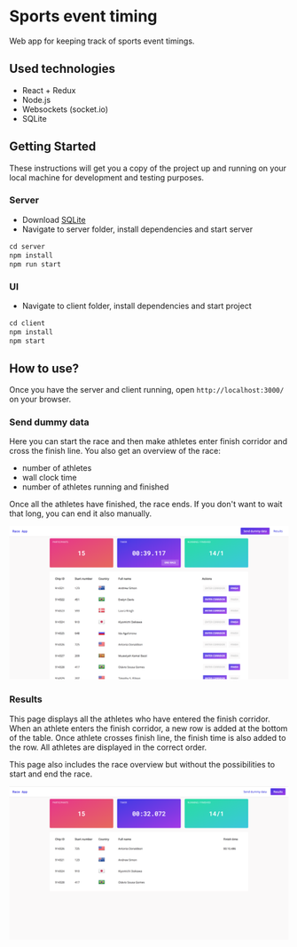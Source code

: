 # Sports event timing

Web app for keeping track of sports event timings. 

## Used technologies

* React + Redux
* Node.js
* Websockets (socket.io)
* SQLite

## Getting Started

These instructions will get you a copy of the project up and running on your local machine for development and testing purposes.

### Server

* Download [SQLite](https://www.sqlite.org/download.html)
* Navigate to server folder, install dependencies and start server

```
cd server
npm install
npm run start
```

### UI

* Navigate to client folder, install dependencies and start project

```
cd client
npm install
npm start
```

## How to use?

Once you have the server and client running, open `http://localhost:3000/` on your browser.

### Send dummy data

Here you can start the race and then make athletes enter finish corridor and cross the finish line.
You also get an overview of the race:
* number of athletes
* wall clock time
* number of athletes running and finished

Once all the athletes have finished, the race ends. If you don't want to wait that long, you can end it also manually.

![alt text](screenshot2.png)

### Results

This page displays all the athletes who have entered the finish corridor. When an athlete enters the finish corridor,
a new row is added at the bottom of the table. Once athlete crosses finish line, the finish time is also added to the row.
All athletes are displayed in the correct order.

This page also includes the race overview but without the possibilities to start and end the race.

![alt text](screenshot1.png)